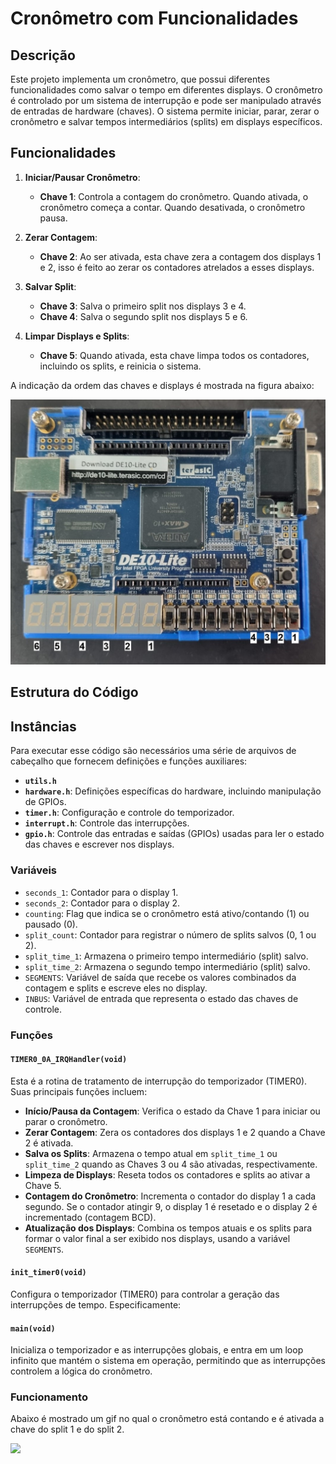# Cronômetro com Funcionalidades 

## Descrição

Este projeto implementa um cronômetro, que possui diferentes funcionalidades como salvar o tempo em diferentes displays. 
O cronômetro é controlado por um sistema de interrupção e pode ser manipulado através de entradas de hardware (chaves). 
O sistema permite iniciar, parar, zerar o cronômetro e salvar tempos intermediários (splits) em displays específicos.

## Funcionalidades

1. **Iniciar/Pausar Cronômetro**:  
   - **Chave 1**: Controla a contagem do cronômetro. Quando ativada, o cronômetro começa a contar. Quando desativada, o cronômetro pausa.

2. **Zerar Contagem**:  
   - **Chave 2**: Ao ser ativada, esta chave zera a contagem dos displays 1 e 2, isso é feito ao zerar os contadores atrelados a esses displays.

3. **Salvar Split**:  
   - **Chave 3**: Salva o primeiro split nos displays 3 e 4.
   - **Chave 4**: Salva o segundo split nos displays 5 e 6.

4. **Limpar Displays e Splits**:  
   - **Chave 5**: Quando ativada, esta chave limpa todos os contadores, incluindo os splits, e reinicia o sistema.
  
A indicação da ordem das chaves e displays é mostrada na figura abaixo:

<img src="Imagens/placa.jpg">

## Estrutura do Código

## Instâncias

Para executar esse código são necessários uma série de arquivos de cabeçalho que fornecem definições e funções auxiliares:

- **`utils.h`**
- **`hardware.h`**: Definições específicas do hardware, incluindo manipulação de GPIOs.
- **`timer.h`**: Configuração e controle do temporizador.
- **`interrupt.h`**: Controle das interrupções.
- **`gpio.h`**: Controle das entradas e saídas (GPIOs) usadas para ler o estado das chaves e escrever nos displays.

### Variáveis

- `seconds_1`: Contador para o display 1.
- `seconds_2`: Contador para o display 2.
- `counting`: Flag que indica se o cronômetro está ativo/contando (1) ou pausado (0).
- `split_count`: Contador para registrar o número de splits salvos (0, 1 ou 2).
- `split_time_1`: Armazena o primeiro tempo intermediário (split) salvo.
- `split_time_2`: Armazena o segundo tempo intermediário (split) salvo.
- `SEGMENTS`: Variável de saída que recebe os valores combinados da contagem e splits e escreve eles no display.
- `INBUS`: Variável de entrada que representa o estado das chaves de controle.

### Funções

#### `TIMER0_0A_IRQHandler(void)`

Esta é a rotina de tratamento de interrupção do temporizador (TIMER0). Suas principais funções incluem:

- **Início/Pausa da Contagem**: Verifica o estado da Chave 1 para iniciar ou parar o cronômetro.
- **Zerar Contagem**: Zera os contadores dos displays 1 e 2 quando a Chave 2 é ativada.
- **Salva os Splits**: Armazena o tempo atual em `split_time_1` ou `split_time_2` quando as Chaves 3 ou 4 são ativadas, respectivamente.
- **Limpeza de Displays**: Reseta todos os contadores e splits ao ativar a Chave 5.
- **Contagem do Cronômetro**: Incrementa o contador do display 1 a cada segundo. Se o contador atingir 9, o display 1 é resetado e o display 2 é incrementado (contagem BCD).
- **Atualização dos Displays**: Combina os tempos atuais e os splits para formar o valor final a ser exibido nos displays, usando a variável `SEGMENTS`.

#### `init_timer0(void)`
Configura o temporizador (TIMER0) para controlar a geração das interrupções de tempo. Especificamente:

#### `main(void)`
Inicializa o temporizador e as interrupções globais, e entra em um loop infinito que mantém o sistema em operação, permitindo que as interrupções controlem a lógica do cronômetro.

### Funcionamento

Abaixo é mostrado um gif no qual o cronômetro está contando e é ativada a chave do split 1 e do split 2.

<img src="Imagens/funcionamento.gif">
